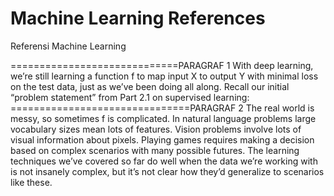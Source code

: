 # Machine Learning References

Referensi Machine Learning

=============================PARAGRAF 1
With deep learning, we’re still learning a function f to map input X to output Y with
minimal loss on the test data, just as we’ve been doing all along. Recall our initial
“problem statement” from Part 2.1 on supervised learning:
===============================PARAGRAF 2
The real world is messy, so sometimes f is complicated. In natural language problems
large vocabulary sizes mean lots of features. Vision problems involve lots of visual
information about pixels. Playing games requires making a decision based on complex
scenarios with many possible futures. The learning techniques we’ve covered so far do
well when the data we’re working with is not insanely complex, but it’s not clear how
they’d generalize to scenarios like these.
